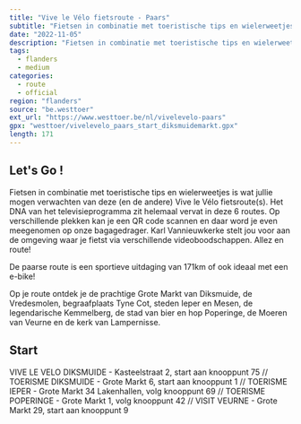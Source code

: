 ```yaml
---
title: "Vive le Vélo fietsroute - Paars"
subtitle: "Fietsen in combinatie met toeristische tips en wielerweetjes is wat jullie mogen verwachten van deze (en de andere) Vive le Vélo fietsroute(s)"
date: "2022-11-05"
description: "Fietsen in combinatie met toeristische tips en wielerweetjes is wat jullie mogen verwachten van deze (en de andere) Vive le Vélo fietsroute(s)" 
tags:
  - flanders
  - medium
categories: 
  - route
  - official
region: "flanders"
source: "be.westtoer"
ext_url: "https://www.westtoer.be/nl/vivelevelo-paars"
gpx: "westtoer/vivelevelo_paars_start_diksmuidemarkt.gpx"
length: 171
---
```


## Let's Go !

Fietsen in combinatie met toeristische tips en wielerweetjes is wat jullie mogen verwachten van deze (en de andere) Vive le Vélo fietsroute(s). Het DNA van het televisieprogramma zit helemaal vervat in deze 6 routes. Op verschillende plekken kan je een QR code scannen en daar word je even meegenomen op onze bagagedrager. Karl Vannieuwkerke stelt jou voor aan de omgeving waar je fietst via verschillende videoboodschappen. Allez en route!

De paarse route is een sportieve uitdaging van 171km of ook ideaal met een e-bike!

Op je route ontdek je de prachtige Grote Markt van Diksmuide, de Vredesmolen, begraafplaats Tyne Cot, steden Ieper en Mesen, de legendarische Kemmelberg, de stad van bier en hop Poperinge, de Moeren van Veurne en de kerk van Lampernisse.

## Start 

VIVE LE VELO DIKSMUIDE - Kasteelstraat 2, start aan knooppunt 75 // TOERISME DIKSMUIDE - Grote Markt 6, start aan knooppunt 1 // TOERISME IEPER - Grote Markt 34 Lakenhallen, volg knooppunt 69 // TOERISME POPERINGE - Grote Markt 1, volg knooppunt 42 // VISIT VEURNE - Grote Markt 29, start aan knooppunt 9 


